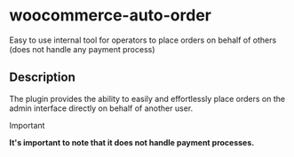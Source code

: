 # woocommerce-auto-order
Easy to use internal tool for operators to place orders on behalf of others (does not handle any payment process)

## Description
The plugin provides the ability to easily and effortlessly place orders on the admin interface directly on behalf of another user.
> [!IMPORTANT]
> **It's important to note that it does not handle payment processes.**
